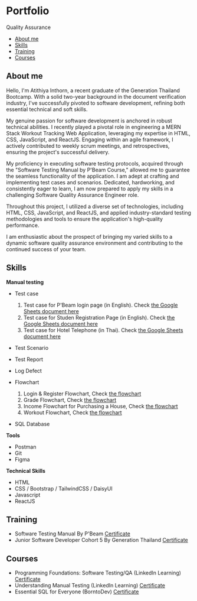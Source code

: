 # Portfolio

Quality Assurance

- [About me](#about-me)
- [Skills](#skills)
- [Training](#training)
- [Courses](#courses)

## About me

Hello, I'm Atithiya Inthorn, a recent graduate of the Generation Thailand Bootcamp. With a solid two-year background in the document verification industry, I've successfully pivoted to software development, refining both essential technical and soft skills.

My genuine passion for software development is anchored in robust technical abilities. I recently played a pivotal role in engineering a MERN Stack Workout Tracking Web Application, leveraging my expertise in HTML, CSS, JavaScript, and ReactJS. Engaging within an agile framework, I actively contributed to weekly scrum meetings, and retrospectives, ensuring the project's successful delivery.

My proficiency in executing software testing protocols, acquired through the "Software Testing Manual by P'Beam Course," allowed me to guarantee the seamless functionality of the application. I am adept at crafting and implementing test cases and scenarios. Dedicated, hardworking, and consistently eager to learn, I am now prepared to apply my skills in a challenging Software Quality Assurance Engineer role.

Throughout this project, I utilized a diverse set of technologies, including HTML, CSS, JavaScript, and ReactJS, and applied industry-standard testing methodologies and tools to ensure the application's high-quality performance.

I am enthusiastic about the prospect of bringing my varied skills to a dynamic software quality assurance environment and contributing to the continued success of your team.

## Skills

**Manual testing**

- Test case

  1. Test case for P'Beam login page (in English). Check [the Google Sheets document here](https://docs.google.com/spreadsheets/d/1Exmtcz-MWah1MxQrFPX8lU1-vZJmzWmdLdBud1cDYcs/edit#gid=0)
  2. Test case for Studen Registration Page (in English). Check [the Google Sheets document here](https://docs.google.com/spreadsheets/d/1k4F98jPn8zjbICog5iZ6jmYXvqGFk3lyB7n14XVKOZ0/edit#gid=0)
  3. Test case for Hotel Telephone (in Thai). Check [the Google Sheets document here](https://docs.google.com/spreadsheets/d/1LGTuMxuu9qkscrHzpxp3N345q7-KMg7tyHYKI0bU2vw/edit#gid=738757611)

- Test Scenario

- Test Report

- Log Defect

- Flowchart
  1. Login & Register Flowchart, Check [the flowchart](https://drive.google.com/file/d/1BLYPM4F7-q9cts9ol_KU3MnfJKYXpsI7/view)
  2. Grade Flowchart, Check [the flowchart](https://drive.google.com/file/d/1vkL17_bcC8q1lBHp-PGaRHJqRbPB9F6u/view)
  3. Income Flowchart for Purchasing a House, Check [the flowchart](https://drive.google.com/file/d/1dp_AghBMhTLyi6me-hRoxNMEw3u0y-vI/view)
  4. Workout Flowchart, Check [the flowchart](https://drive.google.com/file/d/1wR1UowROeZW-li7Q6rRO0E3Z52puyPl0/view)

* SQL Database

**Tools**

- Postman
- Git
- Figma

**Technical Skills**

- HTML
- CSS / Bootstrap / TailwindCSS / DaisyUI
- Javascript
- ReactJS

## Training

- Software Testing Manual By P'Beam
  [Certificate](/file/testingCertificate.pdf)
- Junior Software Developer Cohort 5 By Generation Thailand
  [Certificate](/file/JSDCertificate.pdf)

## Courses

- Programming Foundations: Software Testing/QA (LinkedIn Learning)
  [Certificate](https://www.linkedin.com/learning/certificates/abf9dea1c9e84158213567e36646569fc17eeab5db8e5864a83f8be6a1e5ca54)
- Understanding Manual Testing (LinkedIn Learning)
  [Certificate](https://www.linkedin.com/learning/certificates/8f2680df6318bd450f41d26777739b3e6fad6caed037ae2cee72049068f8bb61)
- Essential SQL for Everyone (BorntoDev)
  [Certificate](https://school.borntodev.com/certificate/cS1MBAgJvURF)
